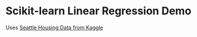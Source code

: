 # Scikit-learn Linear Regression Demo 
Uses [Seattle Housing Data from Kaggle](https://www.kaggle.com/datasets/samuelcortinhas/house-price-prediction-seattle?resource=download)

